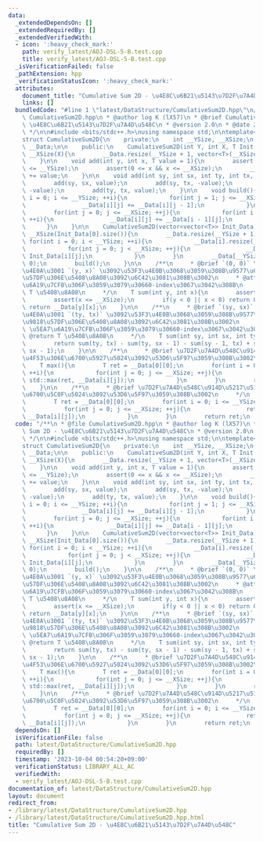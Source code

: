 ```yaml
---
data:
  _extendedDependsOn: []
  _extendedRequiredBy: []
  _extendedVerifiedWith:
  - icon: ':heavy_check_mark:'
    path: verify_latest/AOJ-DSL-5-B.test.cpp
    title: verify_latest/AOJ-DSL-5-B.test.cpp
  _isVerificationFailed: false
  _pathExtension: hpp
  _verificationStatusIcon: ':heavy_check_mark:'
  attributes:
    document_title: "Cumulative Sum 2D - \u4E8C\u6B21\u5143\u7D2F\u7A4D\u548C"
    links: []
  bundledCode: "#line 1 \"latest/DataStructure/CumulativeSum2D.hpp\"\n/**\n * @file\
    \ CumulativeSum2D.hpp\n * @author log K (lX57)\n * @brief Cumulative Sum 2D -\
    \ \u4E8C\u6B21\u5143\u7D2F\u7A4D\u548C\n * @version 2.0\n * @date 2023-10-03\n\
    \ */\n\n#include <bits/stdc++.h>\nusing namespace std;\n\ntemplate<typename T>\n\
    struct CumulativeSum2D{\n    private:\n    int __YSize, __XSize;\n    vector<vector<T>>\
    \ __Data;\n\n    public:\n    CumulativeSum2D(int Y, int X, T Init = 0) : __YSize(Y),\
    \ __XSize(X){\n        __Data.resize(__YSize + 1, vector<T>(__XSize + 1, Init));\n\
    \    }\n\n    void add(int y, int x, T value = 1){\n        assert(0 <= y && y\
    \ <= __YSize);\n        assert(0 <= x && x <= __XSize);\n        __Data[y][x]\
    \ += value;\n    }\n\n    void add(int sy, int sx, int ty, int tx, T value = 1){\n\
    \        add(sy, sx, value);\n        add(sy, tx, -value);\n        add(ty, sx,\
    \ -value);\n        add(ty, tx, value);\n    }\n\n    void build(){\n        for(int\
    \ i = 0; i <= __YSize; ++i){\n            for(int j = 1; j <= __XSize; ++j){\n\
    \                __Data[i][j] += __Data[i][j - 1];\n            }\n        }\n\
    \        for(int j = 0; j <= __XSize; ++j){\n            for(int i = 1; i <= __YSize;\
    \ ++i){\n                __Data[i][j] += __Data[i - 1][j];\n            }\n  \
    \      }\n    }\n\n    CumulativeSum2D(vector<vector<T>> Init_Data) : __YSize(Init_Data.size()),\
    \ __XSize(Init_Data[0].size()){\n        __Data.resize(__YSize + 1);\n       \
    \ for(int i = 0; i < __YSize; ++i){\n            __Data[i].resize(__XSize + 1);\n\
    \            for(int j = 0; j < __XSize; ++j){\n                __Data[i][j] =\
    \ Init_Data[i][j];\n            }\n        }\n        __Data[__YSize].resize(__XSize,\
    \ 0);\n        build();\n    }\n\n    /**\n     * @brief `(0, 0)` \u3092\u5DE6\
    \u4E0A\u3001 `(y, x)` \u3092\u53F3\u4E0B\u3068\u3059\u308B\u9577\u65B9\u5F62\u9818\
    \u57DF\u306E\u5408\u8A08\u3092\u6C42\u3081\u308B\u3002\n     * @attention \u5EA7\
    \u6A19\u7CFB\u306F\u3059\u3079\u30660-index\u3067\u3042\u308B\n     * @return\
    \ T \u5408\u8A08\n     */\n    T sum(int y, int x){\n        assert(y <= __YSize);\n\
    \        assert(x <= __XSize);\n        if(y < 0 || x < 0) return 0;\n       \
    \ return __Data[y][x];\n    }\n\n    /**\n     * @brief `(sy, sx)` \u3092\u5DE6\
    \u4E0A\u3001 `(ty, tx)` \u3092\u53F3\u4E0B\u3068\u3059\u308B\u9577\u65B9\u5F62\
    \u9818\u57DF\u306E\u5408\u8A08\u3092\u6C42\u3081\u308B\u3002\n     * @attention\
    \ \u5EA7\u6A19\u7CFB\u306F\u3059\u3079\u30660-index\u3067\u3042\u308B\n     *\
    \ @return T \u5408\u8A08\n     */\n    T sum(int sy, int sx, int ty, int tx){\n\
    \        return sum(ty, tx) - sum(ty, sx - 1) - sum(sy - 1, tx) + sum(sy - 1,\
    \ sx - 1);\n    }\n\n    /**\n     * @brief \u7D2F\u7A4D\u548C\u914D\u5217\u5168\
    \u4F53\u306E\u6700\u5927\u5024\u3092\u53D6\u5F97\u3059\u308B\u3002\n     */\n\
    \    T max(){\n        T ret = __Data[0][0];\n        for(int i = 0; i <= __YSize;\
    \ ++i){\n            for(int j = 0; j <= __XSize; ++j){\n                ret =\
    \ std::max(ret, __Data[i][j]);\n            }\n        }\n        return ret;\n\
    \    }\n\n    /**\n     * @brief \u7D2F\u7A4D\u548C\u914D\u5217\u5168\u4F53\u306E\
    \u6700\u5C0F\u5024\u3092\u53D6\u5F97\u3059\u308B\u3002\n     */\n    T min(){\n\
    \        T ret = __Data[0][0];\n        for(int i = 0; i <= __YSize; ++i){\n \
    \           for(int j = 0; j <= __XSize; ++j){\n                ret = std::min(ret,\
    \ __Data[i][j]);\n            }\n        }\n        return ret;\n    }\n};\n"
  code: "/**\n * @file CumulativeSum2D.hpp\n * @author log K (lX57)\n * @brief Cumulative\
    \ Sum 2D - \u4E8C\u6B21\u5143\u7D2F\u7A4D\u548C\n * @version 2.0\n * @date 2023-10-03\n\
    \ */\n\n#include <bits/stdc++.h>\nusing namespace std;\n\ntemplate<typename T>\n\
    struct CumulativeSum2D{\n    private:\n    int __YSize, __XSize;\n    vector<vector<T>>\
    \ __Data;\n\n    public:\n    CumulativeSum2D(int Y, int X, T Init = 0) : __YSize(Y),\
    \ __XSize(X){\n        __Data.resize(__YSize + 1, vector<T>(__XSize + 1, Init));\n\
    \    }\n\n    void add(int y, int x, T value = 1){\n        assert(0 <= y && y\
    \ <= __YSize);\n        assert(0 <= x && x <= __XSize);\n        __Data[y][x]\
    \ += value;\n    }\n\n    void add(int sy, int sx, int ty, int tx, T value = 1){\n\
    \        add(sy, sx, value);\n        add(sy, tx, -value);\n        add(ty, sx,\
    \ -value);\n        add(ty, tx, value);\n    }\n\n    void build(){\n        for(int\
    \ i = 0; i <= __YSize; ++i){\n            for(int j = 1; j <= __XSize; ++j){\n\
    \                __Data[i][j] += __Data[i][j - 1];\n            }\n        }\n\
    \        for(int j = 0; j <= __XSize; ++j){\n            for(int i = 1; i <= __YSize;\
    \ ++i){\n                __Data[i][j] += __Data[i - 1][j];\n            }\n  \
    \      }\n    }\n\n    CumulativeSum2D(vector<vector<T>> Init_Data) : __YSize(Init_Data.size()),\
    \ __XSize(Init_Data[0].size()){\n        __Data.resize(__YSize + 1);\n       \
    \ for(int i = 0; i < __YSize; ++i){\n            __Data[i].resize(__XSize + 1);\n\
    \            for(int j = 0; j < __XSize; ++j){\n                __Data[i][j] =\
    \ Init_Data[i][j];\n            }\n        }\n        __Data[__YSize].resize(__XSize,\
    \ 0);\n        build();\n    }\n\n    /**\n     * @brief `(0, 0)` \u3092\u5DE6\
    \u4E0A\u3001 `(y, x)` \u3092\u53F3\u4E0B\u3068\u3059\u308B\u9577\u65B9\u5F62\u9818\
    \u57DF\u306E\u5408\u8A08\u3092\u6C42\u3081\u308B\u3002\n     * @attention \u5EA7\
    \u6A19\u7CFB\u306F\u3059\u3079\u30660-index\u3067\u3042\u308B\n     * @return\
    \ T \u5408\u8A08\n     */\n    T sum(int y, int x){\n        assert(y <= __YSize);\n\
    \        assert(x <= __XSize);\n        if(y < 0 || x < 0) return 0;\n       \
    \ return __Data[y][x];\n    }\n\n    /**\n     * @brief `(sy, sx)` \u3092\u5DE6\
    \u4E0A\u3001 `(ty, tx)` \u3092\u53F3\u4E0B\u3068\u3059\u308B\u9577\u65B9\u5F62\
    \u9818\u57DF\u306E\u5408\u8A08\u3092\u6C42\u3081\u308B\u3002\n     * @attention\
    \ \u5EA7\u6A19\u7CFB\u306F\u3059\u3079\u30660-index\u3067\u3042\u308B\n     *\
    \ @return T \u5408\u8A08\n     */\n    T sum(int sy, int sx, int ty, int tx){\n\
    \        return sum(ty, tx) - sum(ty, sx - 1) - sum(sy - 1, tx) + sum(sy - 1,\
    \ sx - 1);\n    }\n\n    /**\n     * @brief \u7D2F\u7A4D\u548C\u914D\u5217\u5168\
    \u4F53\u306E\u6700\u5927\u5024\u3092\u53D6\u5F97\u3059\u308B\u3002\n     */\n\
    \    T max(){\n        T ret = __Data[0][0];\n        for(int i = 0; i <= __YSize;\
    \ ++i){\n            for(int j = 0; j <= __XSize; ++j){\n                ret =\
    \ std::max(ret, __Data[i][j]);\n            }\n        }\n        return ret;\n\
    \    }\n\n    /**\n     * @brief \u7D2F\u7A4D\u548C\u914D\u5217\u5168\u4F53\u306E\
    \u6700\u5C0F\u5024\u3092\u53D6\u5F97\u3059\u308B\u3002\n     */\n    T min(){\n\
    \        T ret = __Data[0][0];\n        for(int i = 0; i <= __YSize; ++i){\n \
    \           for(int j = 0; j <= __XSize; ++j){\n                ret = std::min(ret,\
    \ __Data[i][j]);\n            }\n        }\n        return ret;\n    }\n};"
  dependsOn: []
  isVerificationFile: false
  path: latest/DataStructure/CumulativeSum2D.hpp
  requiredBy: []
  timestamp: '2023-10-04 00:54:20+09:00'
  verificationStatus: LIBRARY_ALL_AC
  verifiedWith:
  - verify_latest/AOJ-DSL-5-B.test.cpp
documentation_of: latest/DataStructure/CumulativeSum2D.hpp
layout: document
redirect_from:
- /library/latest/DataStructure/CumulativeSum2D.hpp
- /library/latest/DataStructure/CumulativeSum2D.hpp.html
title: "Cumulative Sum 2D - \u4E8C\u6B21\u5143\u7D2F\u7A4D\u548C"
---
```

